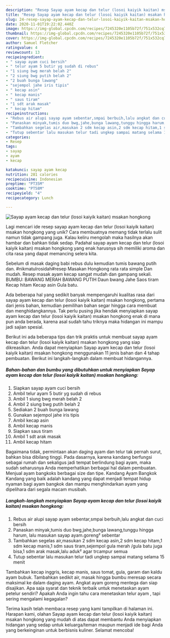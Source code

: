 ```yaml
---
description: "Resep Sayap ayam kecap dan telur (losoi kaiyik kaitan) msakan hongkong Anti Gagal"
title: "Resep Sayap ayam kecap dan telur (losoi kaiyik kaitan) msakan hongkong Anti Gagal"
slug: 24-resep-sayap-ayam-kecap-dan-telur-losoi-kaiyik-kaitan-msakan-hongkong-anti-gagal
date: 2020-11-01T19:22:02.440Z
image: https://img-global.cpcdn.com/recipes/7245320e1105b72f/751x532cq70/sayap-ayam-kecap-dan-telur-losoi-kaiyik-kaitan-msakan-hongkong-foto-resep-utama.jpg
thumbnail: https://img-global.cpcdn.com/recipes/7245320e1105b72f/751x532cq70/sayap-ayam-kecap-dan-telur-losoi-kaiyik-kaitan-msakan-hongkong-foto-resep-utama.jpg
cover: https://img-global.cpcdn.com/recipes/7245320e1105b72f/751x532cq70/sayap-ayam-kecap-dan-telur-losoi-kaiyik-kaitan-msakan-hongkong-foto-resep-utama.jpg
author: Samuel Fletcher
ratingvalue: 4
reviewcount: 13
recipeingredient:
- " sayap ayam cuci bersih"
- " telur ayam 5 butir yg sudah di rebus"
- "1 siung bwg merah belah 2"
- "2 siung bwg putih belah 2"
- "2 buah bunga lawang"
- "sejempol jahe iris tipis"
- " kecap asin"
- " kecap manis"
- " saus tiram"
- "1 sdt arak masak"
- " kecap hitam"
recipeinstructions:
- "Rebus air alupi sayap ayam sebentar,smpai berbuih,lalu angkat dan cuci bersih"
- "Panaskan minyak,tumis duo bwg,jahe,bunga lawang,tunggu hingga harum, lalu masukan sayap ayam.goreng² sebentar"
- "Tambahkan segelas air,masukan 2 sdm kecap asin,2 sdm kecap hitam,1 sdm kecap manis,1 sdm saus tiram,sejempol gula merah /gula batu juga bisa,1 sdm arak masak,lalu aduk² agar trcampur semua"
- "Tutup sebentar lalu masukan telur tadi ungkep sampai matang selama 15 menit"
categories:
- Resep
tags:
- sayap
- ayam
- kecap

katakunci: sayap ayam kecap 
nutrition: 281 calories
recipecuisine: Indonesian
preptime: "PT35M"
cooktime: "PT58M"
recipeyield: "4"
recipecategory: Lunch

---
```



![Sayap ayam kecap dan telur (losoi kaiyik kaitan) msakan hongkong](https://img-global.cpcdn.com/recipes/7245320e1105b72f/751x532cq70/sayap-ayam-kecap-dan-telur-losoi-kaiyik-kaitan-msakan-hongkong-foto-resep-utama.jpg)

Lagi mencari ide resep sayap ayam kecap dan telur (losoi kaiyik kaitan) msakan hongkong yang unik? Cara membuatnya memang tidak terlalu sulit namun tidak gampang juga. Kalau keliru mengolah maka hasilnya akan hambar dan bahkan tidak sedap. Padahal sayap ayam kecap dan telur (losoi kaiyik kaitan) msakan hongkong yang enak harusnya sih memiliki aroma dan cita rasa yang dapat memancing selera kita.

Sebelum di masak daging babi rebus dulu kemudian tumis bawang putih dan. #nikmatulrosidah#resep Masakan Hongkong rata rata simple Dan mudah. Resep masak ayam kecap sangat mudah dan gampang sekali. BUMBU: BAWANG MERAH BAWANG PUTIH Daun bwang Jahe Saos tiram Kecap hitam Kecap asin Gula batu.

Ada beberapa hal yang sedikit banyak mempengaruhi kualitas rasa dari sayap ayam kecap dan telur (losoi kaiyik kaitan) msakan hongkong, pertama dari jenis bahan, kemudian pemilihan bahan segar hingga cara membuat dan menghidangkannya. Tak perlu pusing jika hendak menyiapkan sayap ayam kecap dan telur (losoi kaiyik kaitan) msakan hongkong enak di mana pun anda berada, karena asal sudah tahu triknya maka hidangan ini mampu jadi sajian spesial.


Berikut ini ada beberapa tips dan trik praktis untuk membuat sayap ayam kecap dan telur (losoi kaiyik kaitan) msakan hongkong yang siap dikreasikan. Anda dapat menyiapkan Sayap ayam kecap dan telur (losoi kaiyik kaitan) msakan hongkong menggunakan 11 jenis bahan dan 4 tahap pembuatan. Berikut ini langkah-langkah dalam membuat hidangannya.

<!--inarticleads1-->

##### Bahan-bahan dan bumbu yang dibutuhkan untuk menyiapkan Sayap ayam kecap dan telur (losoi kaiyik kaitan) msakan hongkong:

1. Siapkan  sayap ayam cuci bersih
1. Ambil  telur ayam 5 butir yg sudah di rebus
1. Ambil 1 siung bwg merah belah 2
1. Ambil 2 siung bwg putih belah 2
1. Sediakan 2 buah bunga lawang
1. Gunakan sejempol jahe iris tipis
1. Ambil  kecap asin
1. Ambil  kecap manis
1. Siapkan  saus tiram
1. Ambil 1 sdt arak masak
1. Ambil  kecap hitam


Bagaimana tidak, permintaan akan daging ayam dan telur tak pernah surut, bahkan bisa dibilang tinggi. Pada dasarnya, karena kandang berfungsi sebagai rumah dan sekaligus jadi tempat berlindung bagi ayam, maka sudah seharusnya Anda memperhatikan berbagai hal dalam pembuatan. Menjual ayam bangkoks berbagai size dan tipe. Kandang Ayam Bangkok Kandang yang baik adalah kandang yang dapat menjadi tempat hidup nyaman bagi ayam bangkok dan mampu menghindarkan ayam yang dipelihara dari segala macam musibah. 

<!--inarticleads2-->

##### Langkah-langkah menyiapkan Sayap ayam kecap dan telur (losoi kaiyik kaitan) msakan hongkong:

1. Rebus air alupi sayap ayam sebentar,smpai berbuih,lalu angkat dan cuci bersih
1. Panaskan minyak,tumis duo bwg,jahe,bunga lawang,tunggu hingga harum, lalu masukan sayap ayam.goreng² sebentar
1. Tambahkan segelas air,masukan 2 sdm kecap asin,2 sdm kecap hitam,1 sdm kecap manis,1 sdm saus tiram,sejempol gula merah /gula batu juga bisa,1 sdm arak masak,lalu aduk² agar trcampur semua
1. Tutup sebentar lalu masukan telur tadi ungkep sampai matang selama 15 menit


Tambahkan kecap inggris, kecap manis, saus tomat, gula, garam dan kaldu ayam bubuk. Tambahkan sedikit air, masak hingga bumbu meresap secara maksimal ke dalam daging ayam. Angkat ayam goreng mentega dan siap disajikan. Apa saja syarat dan teknik terbaik untuk menetaskan ayam petelur sendiri? Apakah Anda ingin tahu cara menetaskan telur ayam , tapi sering mengalami kegagalan? 

Terima kasih telah membaca resep yang kami tampilkan di halaman ini. Harapan kami, olahan Sayap ayam kecap dan telur (losoi kaiyik kaitan) msakan hongkong yang mudah di atas dapat membantu Anda menyiapkan hidangan yang sedap untuk keluarga/teman maupun menjadi ide bagi Anda yang berkeinginan untuk berbisnis kuliner. Selamat mencoba!

